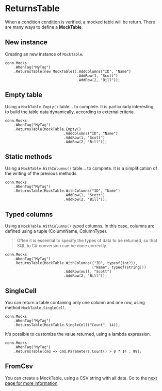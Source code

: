 # ReturnsTable

When a condition [condition](conditions.md) is verified, 
a mocked table will be return. There are many ways to define a **MockTable**.

## New instance

Creating an new instance of `MockTable`.

```CSharp
conn.Mocks
    .WhenTag("MyTag")
    .ReturnsTable(new MockTable().AddColumns("ID", "Name")
                                 .AddRow(1, "Scott")
                                 .AddRow(2, "Bill"));
```

## Empty table

Using a `MockTable.Empty()` table... to complete.
It is particularly interesting to build the table data dynamically, 
according to external criteria.

```CSharp
conn.Mocks
    .WhenTag("MyTag")
    .ReturnsTable(MockTable.Empty()
                           .AddColumns("ID", "Name")
                           .AddRow(1, "Scott")
                           .AddRow(2, "Bill"));
```

## Static methods

Using a `MockTable.WithColumns()` table... to complete.
It is a simplification of the writing of the previous methods.

```CSharp
conn.Mocks
    .WhenTag("MyTag")
    .ReturnsTable(MockTable.WithColumns("ID", "Name")
                           .AddRow(1, "Scott")
                           .AddRow(2, "Bill"));
```

## Typed columns

Using a `MockTable.WithColumns()` typed columns. 
In this case, columns are defined using a tuple (ColumnName, ColumnType).

> Often it is essential to specify the types of data to be returned, 
> so that SQL to C# conversion can be done correctly.

```CSharp
conn.Mocks
    .WhenTag("MyTag")
    .ReturnsTable(MockTable.WithColumns(("ID", typeof(int?)),
                                        ("Name", typeof(string)))
                           .AddRow(null, "Scott")
                           .AddRow(2, "Bill"));
```

## SingleCell

You can return a table containing only one column and one row,
using method `MockTable.SingleCell`.

```CSharp
conn.Mocks
    .WhenTag("MyTag")
    .ReturnsTable(MockTable.SingleCell("Count", 14));
```

It's possible to customize the value returned, 
using a lambda expression.

```CSharp
conn.Mocks
    .WhenTag("MyTag")
    .ReturnsTable(cmd => cmd.Parameters.Count() > 0 ? 14 : 99);
```

## FromCsv

You can create a MockTable, using a CSV string with all data.
Go to the [next page for more information](returns-table-csv.md).